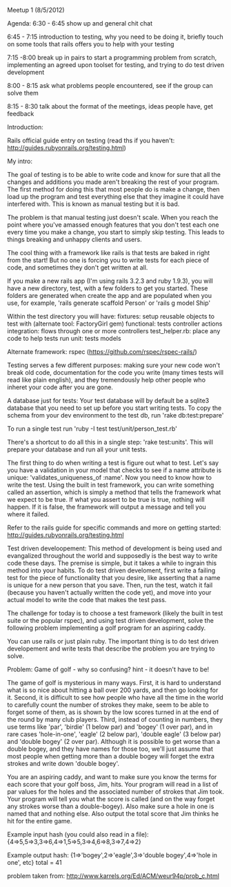 Meetup 1 (8/5/2012)

Agenda:
6:30 - 6:45 show up and general chit chat

6:45 - 7:15 introduction to testing, why you need to be doing it, briefly touch on some tools that rails offers you to help with your testing

7:15 -8:00 break up in pairs to start a programming problem from scratch, implementing an agreed upon toolset for testing, and trying to do test driven development

8:00 - 8:15 ask what problems people encountered, see if the group can solve them

8:15 - 8:30 talk about the format of the meetings, ideas people have, get feedback

Introduction:

Rails official guide entry on testing (read ths if you haven't: http://guides.rubyonrails.org/testing.html)

My intro:

The goal of testing is to be able to write code and know for sure that all the changes and additions you made aren't breaking the rest of your program. The first method for doing this that most people do is make a change, then load up the program and test everything else that they imagine it could have interfered with. This is known as manual testing but it is bad.

The problem is that manual testing just doesn't scale.  When you reach the point where you've amassed enough features that you don't test each one every time you make a change, you start to simply skip testing.  This leads to things breaking and unhappy clients and users.

The cool thing with a framework like rails is that tests are baked in right from the start! But no one is forcing you to write tests for each piece of code, and sometimes they don't get written at all.  

If you make a new rails app (I'm using rails 3.2.3 and ruby 1.9.3), you will have a new directory, test, with a few folders to get you started. These folders are generated when create the app and are populated when you use, for example, 'rails generate scaffold Person' or 'rails g model Ship'

Within the test directory you will have:
fixtures: setup reusable objects to test with (alternate tool: FactoryGirl gem)
functional: tests controller actions
integration: flows through one or more controllers
test_helper.rb: place any code to help tests run
unit: tests models 

Alternate framework: rspec (https://github.com/rspec/rspec-rails/)

Testing serves a few different purposes: making sure your new code won't break old code, documentation for the code you write (many times tests will read like plain english), and they tremendously help other people who inheret your code after you are gone.

A database just for tests:
Your test database will by default be a sqlite3 database that you need to set up before you start writing tests.  To copy the schema from your dev environment to the test db, run 'rake db:test:prepare' 

To run a single test run 'ruby -I test test/unit/person_test.rb'

There's a shortcut to do all this in a single step: 'rake test:units'.  This will prepare your database and run all your unit tests.

The first thing to do when writing a test is figure out what to test.  Let's say you have a validation in your model that checks to see if a name attribute is unique: 'validates_uniqueness_of :name'.  Now you need to know how to write the test.  Using the built in test framework, you can write something called an assertion, which is simply a method that tells the framework what we expect to be true.  If what you assert to be true is true, nothing will happen.  If it is false, the framework will output a message and tell you where it failed.

Refer to the rails guide for specific commands and more on getting started: http://guides.rubyonrails.org/testing.html

Test driven develoopement:
This method of development is being used and evangalized throughout the world and supposedly is the best way to write code these days.  The premise is simple, but it takes a while to ingrain this method into your habits.  To do test driven develoment, first write a failing test for the piece of functionality that you desire, like asserting that a name is unique for a new person that you save.  Then, run the test, watch it fail (because you haven't actually written the code yet), and move into your actual model to write the code that makes the test pass.

The challenge for today is to choose a test framework (likely the built in test suite or the popular rspec), and using test driven development, solve the following problem implementing a golf program for an aspiring caddy.

You can use rails or just plain ruby.  The important thing is to do test driven developement and write tests that describe the problem you are trying to solve.

Problem: Game of golf - why so confusing? hint - it doesn't have to be!

The game of golf is mysterious in many ways. First, it is hard to understand what is so nice about hitting a ball over 200 yards, and then go looking for it. Second, it is difficult to see how people who have all the time in the world to carefully count the number of strokes they make, seem to be able to forget some of them, as is shown by the low scores turned in at the end of the round by many club players. Third, instead of counting in numbers, they use terms like 'par', 'birdie' (1 below par) and 'bogey' (1 over par), and in rare cases 'hole-in-one', 'eagle' (2 below par), 'double eagle' (3 below par) and 'double bogey' (2 over par). Although it is possible to get worse than a double bogey, and they have names for those too, we'll just assume that most people when getting more than a double bogey will forget the extra strokes and write down 'double bogey'.

You are an aspiring caddy, and want to make sure you know the terms for each score that your golf boss, Jim, hits.  Your program will read in a list of par values for the holes and the associated number of strokes that Jim took.  Your program will tell you what the score is called (and on the way forget any strokes worse than a double-bogey).  Also make sure a hole in one is named that and nothing else. Also output the total score that Jim thinks he hit for the entire game. 

Example input hash (you could also read in a file): {4=>5,5=>3,3=>6,4=>1,5=>5,3=>4,6=>8,3=>7,4=>2}

Example output hash: {1=>'bogey',2=>'eagle',3=>'double bogey',4=>'hole in one', etc}
total = 41

problem taken from:
http://www.karrels.org/Ed/ACM/weur94p/prob_c.html
